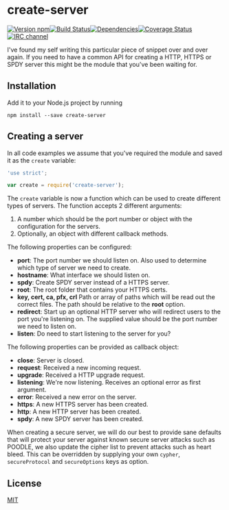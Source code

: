 # create-server

[![Version npm](https://img.shields.io/npm/v/create-server.svg?style=flat-square)](http://browsenpm.org/package/create-server)[![Build Status](https://img.shields.io/github/workflow/status/primus/create-server/CI/master?label=CI&style=flat-square)](https://github.com/primus/create-server/actions?query=workflow%3ACI+branch%3Amaster)[![Dependencies](https://img.shields.io/david/primus/create-server.svg?style=flat-square)](https://david-dm.org/primus/create-server)[![Coverage Status](https://img.shields.io/coveralls/primus/create-server/master.svg?style=flat-square)](https://coveralls.io/r/primus/create-server?branch=master)[![IRC channel](https://img.shields.io/badge/IRC-irc.freenode.net%23primus-00a8ff.svg?style=flat-square)](https://webchat.freenode.net/?channels=primus)

I've found my self writing this particular piece of snippet over and over again.
If you need to have a common API for creating a HTTP, HTTPS or SPDY server this
might be the module that you've been waiting for.

## Installation

Add it to your Node.js project by running

```
npm install --save create-server
```

## Creating a server

In all code examples we assume that you've required the module and saved it as
the `create` variable:

```js
'use strict';

var create = require('create-server');
```

The `create` variable is now a function which can be used to create different
types of servers. The function accepts 2 different arguments:

1. A number which should be the port number or object with the configuration for
   the servers.
2. Optionally, an object with different callback methods.

The following properties can be configured:

- **port**: The port number we should listen on. Also used to determine which
  type of server we need to create.
- **hostname**: What interface we should listen on.
- **spdy**: Create SPDY server instead of a HTTPS server.
- **root**: The root folder that contains your HTTPS certs.
- **key, cert, ca, pfx, crl** Path or array of paths which will be read out the
  correct files. The path should be relative to the **root** option.
- **redirect**: Start up an optional HTTP server who will redirect users to the
  port you're listening on. The supplied value should be the port number we need
  to listen on.
- **listen**: Do need to start listening to the server for you?

The following properties can be provided as callback object:

- **close**: Server is closed.
- **request**: Received a new incoming request.
- **upgrade**: Received a HTTP upgrade request.
- **listening**: We're now listening. Receives an optional error as first
  argument.
- **error**: Received a new error on the server.
- **https**: A new HTTPS server has been created.
- **http**: A new HTTP server has been created.
- **spdy**: A new SPDY server has been created.

When creating a secure server, we will do our best to provide sane defaults that
will protect your server against known secure server attacks such as POODLE, we
also update the cipher list to prevent attacks such as heart bleed. This can be
overridden by supplying your own `cypher`, `secureProtocol` and `secureOptions`
keys as option.

## License

[MIT](LICENSE)
